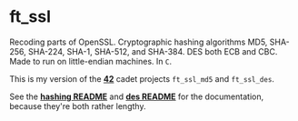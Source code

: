 # ft_ssl
Recoding parts of OpenSSL. Cryptographic hashing algorithms MD5, SHA-256, SHA-224, SHA-1, SHA-512, and SHA-384. DES both ECB and CBC. Made to run on little-endian machines. In `C`.

This is my version of the **[42](https://www.42.us.org/)** cadet projects `ft_ssl_md5` and `ft_ssl_des`.

See the **[hashing README](https://github.com/motaylormo/ft_ssl/blob/master/README_hashing.md)** and **[des README](https://github.com/motaylormo/ft_ssl/blob/master/README_des.md)** for the documentation, because they're both rather lengthy.
